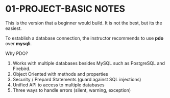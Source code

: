 # 01-PROJECT-BASIC NOTES

This is the version that a beginner would build. It is not the best, but its the easiest.

To establish a database connection, the instructor recommends to use **pdo** over **mysqli**.

Why PDO?

1. Works with multiple databases besides MySQL such as PostgreSQL and Firebird.
2. Object Oriented with methods and properties
3. Security / Prepard Statements (guard against SQL injections)
4. Unified API to access to multiple databases
5. Three ways to handle errors (silent, warning, exception)
